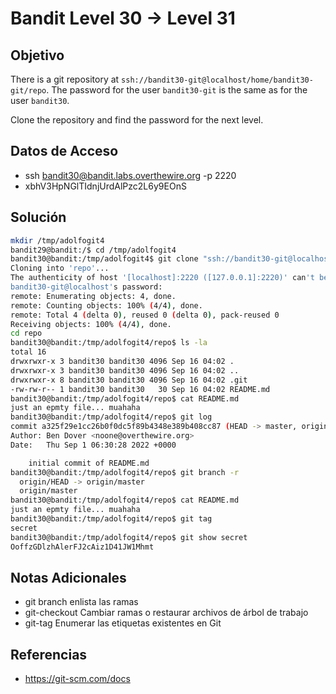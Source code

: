 # Bandit Level 30 → Level 31

## Objetivo

There is a git repository at `ssh://bandit30-git@localhost/home/bandit30-git/repo`. The password for the user `bandit30-git` is the same as for the user `bandit30`.

Clone the repository and find the password for the next level.

## Datos de Acceso
- ssh bandit30@bandit.labs.overthewire.org -p 2220
- xbhV3HpNGlTIdnjUrdAlPzc2L6y9EOnS

## Solución
```bash
mkdir /tmp/adolfogit4
bandit29@bandit:/$ cd /tmp/adolfogit4
bandit30@bandit:/tmp/adolfogit4$ git clone "ssh://bandit30-git@localhost:2220/home/bandit30-git/repo"
Cloning into 'repo'...
The authenticity of host '[localhost]:2220 ([127.0.0.1]:2220)' can't be established.
bandit30-git@localhost's password:
remote: Enumerating objects: 4, done.
remote: Counting objects: 100% (4/4), done.
remote: Total 4 (delta 0), reused 0 (delta 0), pack-reused 0
Receiving objects: 100% (4/4), done.
cd repo
bandit30@bandit:/tmp/adolfogit4/repo$ ls -la
total 16
drwxrwxr-x 3 bandit30 bandit30 4096 Sep 16 04:02 .
drwxrwxr-x 3 bandit30 bandit30 4096 Sep 16 04:02 ..
drwxrwxr-x 8 bandit30 bandit30 4096 Sep 16 04:02 .git
-rw-rw-r-- 1 bandit30 bandit30   30 Sep 16 04:02 README.md
bandit30@bandit:/tmp/adolfogit4/repo$ cat README.md
just an epmty file... muahaha
bandit30@bandit:/tmp/adolfogit4/repo$ git log
commit a325f29e1cc26b0f0dc5f89b4348e389b408cc87 (HEAD -> master, origin/master, origin/HEAD)
Author: Ben Dover <noone@overthewire.org>
Date:   Thu Sep 1 06:30:28 2022 +0000

    initial commit of README.md
bandit30@bandit:/tmp/adolfogit4/repo$ git branch -r
  origin/HEAD -> origin/master
  origin/master
bandit30@bandit:/tmp/adolfogit4/repo$ cat README.md
just an epmty file... muahaha
bandit30@bandit:/tmp/adolfogit4/repo$ git tag
secret
bandit30@bandit:/tmp/adolfogit4/repo$ git show secret
OoffzGDlzhAlerFJ2cAiz1D41JW1Mhmt
```
## Notas Adicionales
- git branch enlista las ramas
- git-checkout  Cambiar ramas o restaurar archivos de árbol de trabajo
- git-tag Enumerar las etiquetas existentes en Git
## Referencias
- https://git-scm.com/docs
